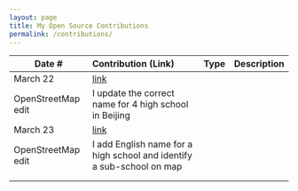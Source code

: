 ```yaml
---
layout: page
title: My Open Source Contributions
permalink: /contributions/
---
```


<!--
Type of the contribution should be "Wikipedia edit", "OpenStreet Map feature", "Documentation", "Course website", "Blog",
"Browser Add-on", etc.

The description should include a brief summary of what you did.

The link should bring us to a public page that shows your contribution. 

Replace the first row with your own contribution. 

-->





| Date #       | Contribution (Link)  | Type  | Description |
|---|:---|:---|:---|
| March 22   |  [link](https://www.openstreetmap.org/user/RuimingShen/history#map=12/39.9618/116.4323&layers=N)
   | OpenStreetMap edit    |   I update the correct name for 4 high school in Beijing    |
| March 23   |  [link](https://www.openstreetmap.org/user/RuimingShen/history#map=12/39.9618/116.4323&layers=N)
   | OpenStreetMap edit    |   I add English name for a high school and identify a sub-school on map   |
|     |     |     |      |
|     |     |     |      |
